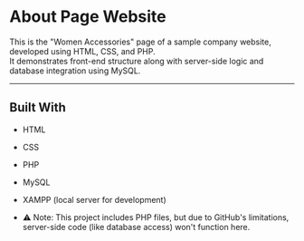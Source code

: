 # About Page Website

This is the "Women Accessories" page of a sample company website, developed using HTML, CSS, and PHP.  
It demonstrates front-end structure along with server-side logic and database integration using MySQL.

---

## Built With

- HTML
- CSS
- PHP
- MySQL
- XAMPP (local server for development)

- ⚠️ Note: This project includes PHP files, but due to GitHub's limitations, server-side code (like database access) won't function here. 

